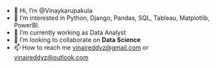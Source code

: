 - 👋 Hi, I’m @Vinaykarupakula
- 👀 I’m interested in Python, Django, Pandas, SQL, Tableau, Matplotlib, PowerBI. 
- 🌱 I’m currently working as Data Analyst
- 💞️ I’m looking to collaborate on **Data Science**
- 📫 How to reach me vinaireddyz@gmail.com or vinaireddyz@outlook.com 

<!---
Vinaykarupakula/Vinaykarupakula is a ✨ special ✨ repository because its `README.md` (this file) appears on your GitHub profile.
You can click the Preview link to take a look at your changes.
--->
